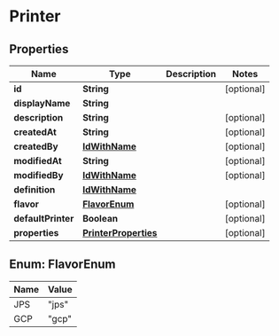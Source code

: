 
# Printer

## Properties
Name | Type | Description | Notes
------------ | ------------- | ------------- | -------------
**id** | **String** |  |  [optional]
**displayName** | **String** |  | 
**description** | **String** |  |  [optional]
**createdAt** | **String** |  |  [optional]
**createdBy** | [**IdWithName**](IdWithName.md) |  |  [optional]
**modifiedAt** | **String** |  |  [optional]
**modifiedBy** | [**IdWithName**](IdWithName.md) |  |  [optional]
**definition** | [**IdWithName**](IdWithName.md) |  | 
**flavor** | [**FlavorEnum**](#FlavorEnum) |  |  [optional]
**defaultPrinter** | **Boolean** |  |  [optional]
**properties** | [**PrinterProperties**](PrinterProperties.md) |  |  [optional]


<a name="FlavorEnum"></a>
## Enum: FlavorEnum
Name | Value
---- | -----
JPS | &quot;jps&quot;
GCP | &quot;gcp&quot;



